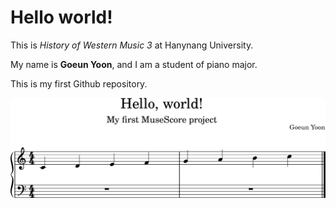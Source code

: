 # Hello world!

This is *History of Western Music 3* at Hanynang University.

My name is **Goeun Yoon**, and I am a student of piano major.

This is my first Github repository.

<img src="hello_world.png">
